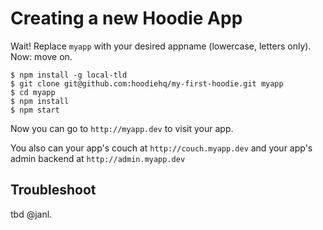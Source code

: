 # Creating a new Hoodie App

Wait! Replace `myapp` with your desired appname (lowercase, letters only).
Now: move on.

    $ npm install -g local-tld
    $ git clone git@github.com:hoodiehq/my-first-hoodie.git myapp
    $ cd myapp
    $ npm install
    $ npm start

Now you can go to `http://myapp.dev` to visit your app.

You also can your app's couch at `http://couch.myapp.dev`
and your app's admin backend at `http://admin.myapp.dev`

## Troubleshoot

tbd @janl.